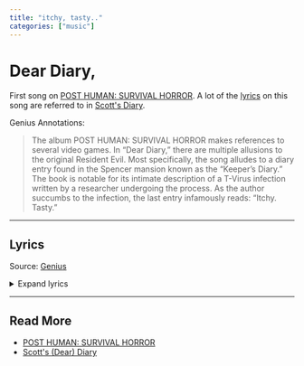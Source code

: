 ```yaml
---
title: "itchy, tasty.."
categories: ["music"]
---
```

# Dear Diary,

First song on [POST HUMAN: SURVIVAL HORROR](ph-survival-horror). 
A lot of the [lyrics](#lyrics) on this song are referred to in 
[Scott's Diary](../files/scott_personal_journal).

Genius Annotations:

> The album POST HUMAN: SURVIVAL HORROR makes references to several video games. In “Dear Diary,” 
there are multiple allusions to the original Resident Evil. Most specifically, the song alludes 
to a diary entry found in the Spencer mansion known as the “Keeper’s Diary.” The book is notable 
for its intimate description of a T-Virus infection written by a researcher undergoing the process. 
As the author succumbs to the infection, the last entry infamously reads: “Itchy. Tasty.”

***

## Lyrics

Source: [Genius](https://genius.com/Bring-me-the-horizon-dear-diary-lyrics)

<details class="lyrics">
<summary>Expand lyrics</summary>

> Dear diary, I don't know what's going on, but something's up
> The dog won't stop barking and I think my TV is bust
> Every channel is the same, it's sending me insane
> And earlier, somebody bit me, what a fucking day
>
> [Chorus]
> The sky is falling, it's fucking boring
> I'm going braindead, isolated
> God is a shithead and we're his rejects
> Traumatised for breakfast
> I can't stomach anymore
> Survival Horror
>
> [Guitar Solo]
>
> [Verse 2]
> Dear diary, I feel itchy like there's bugs under my skin
The dog's gone rabid (Shut the fuck up!) doing my head in
I keep fading in and out, I don't know where I've been
I feel so hungry, what the hell is happening?
>
> [Chorus]
> The sky is falling, it's fucking boring
> I'm going braindead, isolatеd
> God is a shithead and we're his rеjects
> Traumatised for breakfast
> I can't stomach anymore
> Survival Horror
>
> [Bridge]
> Dear diary, dog stopped barking, probably 'cause I ate his face
> "Tasty, itchy," TV say there's no more human race
> Kinda sad my whole entire existence been a waste
> Ah, never mind, it's not the end of the world, oh, wait
>
> [Outro]
> Fly, hahahaha, oh
> Lie, oh

</details>

***

## Read More

- [POST HUMAN: SURVIVAL HORROR](ph-survival-horror)
- [Scott's (Dear) Diary](../files/scott_personal_journal)